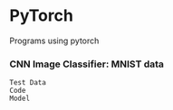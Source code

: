 # PyTorch
Programs using pytorch

### CNN Image Classifier: MNIST data
    Test Data
    Code
    Model
